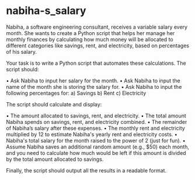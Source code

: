 # nabiha-s_salary
Nabiha, a software engineering consultant, receives a variable salary every month. She wants to create a Python script that helps her manage her monthly finances by calculating how much money will be allocated to different categories like savings, rent, and electricity, based on percentages of his salary.

Your task is to write a Python script that automates these calculations. The script should:


• Ask Nabiha to input her salary for the month.
• Ask Nabiha to input the name of the month she is storing the salary for.
• Ask Nabiha to input the following percentages for: a) Savings b) Rent c) Electricity

The script should calculate and display:


• The amount allocated to savings, rent, and electricity.
• The total amount Nabiha spends on savings, rent, and electricity combined.
• The remainder of Nabiha’s salary after these expenses.
• The monthly rent and electricity multiplied by 12 to estimate Nabiha's yearly rent and electricity costs.
• Nabiha's total salary for the month raised to the power of 2 (just for fun).
• Assume Nabiha saves an additional random amount (e.g., $50) each month, and you need to calculate how much would be left if this amount is divided by the total amount allocated to savings. 

Finally, the script should output all the results in a readable format.
